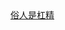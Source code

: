 <html>
<head>
<meta http-equiv="content-type" content="text/html;charset=utf-8">
</head>
<body>
<a href="https://91lvrazh.com/?ch=oexr2cy/kd9B" target="_ blank" title="转到DIVCss5主页">俗人是杠精</a>
</body>
</html>
